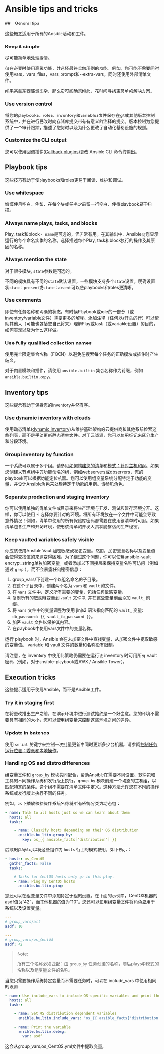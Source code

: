 # Ansible tips and tricks

##　General tips

这些概念适用于所有的Ansible活动和工件。

### Keep it simple

尽可能简单地处理事情。

仅在必要时使用高级功能，并选择最符合您用例的功能。例如，您可能不需要同时使用vars，vars_files，vars_prompt和--extra-vars，同时还使用外部清单文件。

如果某些东西感觉复杂，那么它可能确实如此。花时间寻找更简单的解决方案。

### Use version control

将您的playbooks、roles、inventory和variables文件保存在git或其他版本控制系统中，并在进行更改时向存储库提交带有有意义的注释的提交。版本控制为您提供了一个审计跟踪，描述了您何时以及为什么更改了自动化基础设施的规则。

### Customize the CLI output

您可以使用回调插件([Callback plugins](https://docs.ansible.com/ansible/latest/plugins/callback.html#callback-plugins))更改 Ansible CLI 命令的输出。

## Playbook tips

这些技巧有助于使playbooks和roles更易于阅读、维护和调试。

### Use whitespace

慷慨使用空白，例如，在每个块或任务之前留一行空白，使得playbook易于扫描。

### Always name plays, tasks, and blocks

Play, task和block `- name`是可选的，但非常有用。在其输出中，Ansible向您显示运行的每个命名实体的名称。选择描述每个Play, task和block执行的操作及其原因的名称。

### Always mention the state

对于很多模块, `state`参数是可选的。

不同的模块具有不同的`state`默认设置，一些模块支持多个`state`设置。明确设置状`state：present`或`state：absent`可以使playbooks和roles更清晰。

### Use comments

即使有任务名称和明确的状态，有时候Playbook或role的一部分（或inventory/variable文件）需要更多的解释。添加注释（任何以`#`开头的行）可以帮助其他人（可能也包括您自己将来）理解Play或task（或variable设置）的目的，如何实现以及为什么这样做。

### Use fully qualified collection names

使用完全限定集合名称（FQCN）以避免在搜索每个任务的正确模块或插件时产生歧义。

对于内置模块和插件，请使用 `ansible.builtin` 集合名称作为前缀，例如 `ansible.builtin.copy`。

## Inventory tips

这些提示有助于保持您的inventory井然有序。

### Use dynamic inventory with clouds

使用动态清单([dynamic inventory](https://docs.ansible.com/ansible/latest/inventory_guide/intro_dynamic_inventory.html#intro-dynamic-inventory))从维护基础架构的云提供商和其他系统检索这些列表，而不是手动更新静态清单文件。对于云资源，您可以使用标记来区分生产和分段环境。

### Group inventory by function

一个系统可以属于多个组。请参见[如何构建您的清单](https://docs.ansible.com/ansible/latest/inventory_guide/intro_inventory.html#intro-inventory)和[模式：针对主机和组](https://docs.ansible.com/ansible/latest/inventory_guide/intro_patterns.html#intro-patterns)。如果您创建以节点组中的功能命名的组，例如webservers或dbservers，您的playbook可以根据功能定位机器。您可以使用组变量系统分配特定于功能的变量，并设计Ansible角色来处理特定于功能的用例。请参见[角色](https://docs.ansible.com/ansible/latest/playbook_guide/playbooks_reuse_roles.html#playbooks-reuse-roles)。

### Separate production and staging inventory

你可以使用单独的清单文件或目录来将生产环境与开发、测试和暂存环境分开。这样，你可以使用 -i 选择你要针对的环境。将所有环境放在一个文件中可能会导致意外情况！例如，清单中使用的所有保险库密码都需要在使用该清单时可用。如果清单包含生产和开发环境，使用该清单的开发人员将能够访问生产秘密。

### Keep vaulted variables safely visible

你应该使用Ansible Vault加密敏感或秘密变量。然而，加密变量名称以及变量值会使得查找值的来源变得困难。为了绕过这个问题，你可以使用ansible-vault encrypt_string单独加密变量，或者添加以下间接层来保持变量名称可访问（例如通过 `grep` ），而不会暴露任何秘密信息：

1. group_vars/下创建一个以组名命名的子目录。
2. 在这个子目录中，创建两个名为 `vars` 和 `vault` 的文件。
3. 在 `vars` 文件中，定义所有需要的变量，包括任何敏感变量。
4. 复制所有的敏感辩变量到 `vault` 文件中, 并在这些变量前面添加 `vault_` 前缀。
5. 将 `vars` 文件中的变量调整为使用 jinja2 语法指向匹配的 `vault_` 变量: `db_password: {{ vault_db_password }}`。
6. 加密 `vault` 文件以保护其内容。
7. 在playbook中使用vars文件中的变量名称。

运行 playbook 时，Ansible 会在未加密文件中查找变量，从加密文件中提取敏感的变量值。 variable 和 vault 文件的数量和名称没有限制。

请注意，在 inventory 中使用此策略仍需要在运行该 inventory 时可用所有 vault 密码（例如，对于ansible-playbook或AWX / Ansible Tower）。

## Execution tricks

这些提示适用于使用Ansible，而不是Ansible工件。

### Try it in staging first

在将更改推出生产之前，在演示环境中进行测试始终是一个好主意。您的环境不需要具有相同的大小，您可以使用组变量来控制这些环境之间的差异。

### Update in batches

使用 `serial` 关键字来控制一次批量更新中同时更新多少台机器。请参阅[控制任务运行位置：委派和本地操作](https://docs.ansible.com/ansible/latest/playbook_guide/playbooks_delegation.html#playbooks-delegation)。

### Handling OS and distro differences

组变量文件和 `group_by` 模块共同配合，帮助Ansible在需要不同设置、软件包和工具的不同操作系统和发行版上执行。`group_by` 模块创建一个动态的主机组，以匹配特定的条件。这个组不需要在清单文件中定义。这种方法允许您在不同的操作系统或发行版上执行不同的任务。

例如，以下播放根据操作系统名称将所有系统分类为动态组：

```yaml
- name: Talk to all hosts just so we can learn about them
  hosts: all
  tasks:

    - name: Classify hosts depending on their OS distribution
      ansible.builtin.group_by:
        key: os_{{ ansible_facts['distribution'] }}
```

后续的plays可以将这些组作为 `hosts` 行上的模式使用，如下所示：

```yaml
- hosts: os_CentOS
  gather_facts: False
  tasks:

    # Tasks for CentOS hosts only go in this play.
    - name: Ping my CentOS hosts
      ansible.builtin.ping:
```

您还可以在组变量文件中添加特定于组的设置。在下面的示例中，CentOS机器的asdf值为“42”，而其他机器的值为“10”。您还可以使用组变量文件将角色应用于系统以及设置变量。

```yaml
---
# group_vars/all
asdf: 10

---
# group_vars/os_CentOS
asdf: 42
```

> Note: 
>
> 所有三个名称必须匹配：由 `group_by` 任务创建的名称，随后plays中模式的名称以及组变量文件的名称。

当您只需要操作系统特定变量而不需要任务时，可以在 include_vars 中使用相同的设置：

```yaml
- name: Use include_vars to include OS-specific variables and print them
  hosts: all
  tasks:

    - name: Set OS distribution dependent variables
      ansible.builtin.include_vars: "os_{{ ansible_facts['distribution'] }}.yml"

    - name: Print the variable
      ansible.builtin.debug:
        var: asdf
```

这会从group_vars/os_CentOS.yml文件中提取变量。








